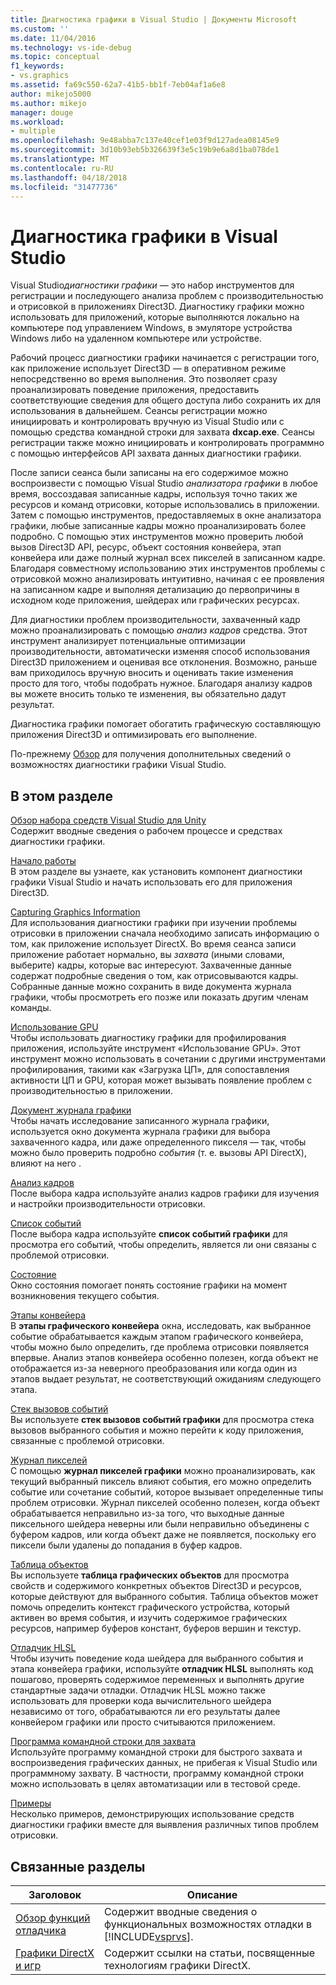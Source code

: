 ```yaml
---
title: Диагностика графики в Visual Studio | Документы Microsoft
ms.custom: ''
ms.date: 11/04/2016
ms.technology: vs-ide-debug
ms.topic: conceptual
f1_keywords:
- vs.graphics
ms.assetid: fa69c550-62a7-41b5-bb1f-7eb04af1a6e8
author: mikejo5000
ms.author: mikejo
manager: douge
ms.workload:
- multiple
ms.openlocfilehash: 9e48abba7c137e40cef1e03f9d127adea08145e9
ms.sourcegitcommit: 3d10b93eb5b326639f3e5c19b9e6a8d1ba078de1
ms.translationtype: MT
ms.contentlocale: ru-RU
ms.lasthandoff: 04/18/2018
ms.locfileid: "31477736"
---
```

# <a name="visual-studio-graphics-diagnostics"></a>Диагностика графики в Visual Studio
Visual Studio*диагностики графики* — это набор инструментов для регистрации и последующего анализа проблем с производительностью и отрисовкой в приложениях Direct3D. Диагностику графики можно использовать для приложений, которые выполняются локально на компьютере под управлением Windows, в эмуляторе устройства Windows либо на удаленном компьютере или устройстве.  
  
 Рабочий процесс диагностики графики начинается с регистрации того, как приложение использует Direct3D — в оперативном режиме непосредственно во время выполнения. Это позволяет сразу проанализировать поведение приложения, предоставить соответствующие сведения для общего доступа либо сохранить их для использования в дальнейшем. Сеансы регистрации можно инициировать и контролировать вручную из Visual Studio или с помощью средства командной строки для захвата **dxcap.exe**. Сеансы регистрации также можно инициировать и контролировать программно с помощью интерфейсов API захвата данных диагностики графики.  
  
 После записи сеанса были записаны на его содержимое можно воспроизвести с помощью Visual Studio *анализатора графики* в любое время, воссоздавая записанные кадры, используя точно таких же ресурсов и команд отрисовки, которые использовались в приложении. Затем с помощью инструментов, предоставляемых в окне анализатора графики, любые записанные кадры можно проанализировать более подробно. С помощью этих инструментов можно проверить любой вызов Direct3D API, ресурс, объект состояния конвейера, этап конвейера или даже полный журнал всех пикселей в записанном кадре. Благодаря совместному использованию этих инструментов проблемы с отрисовкой можно анализировать интуитивно, начиная с ее проявления на записанном кадре и выполняя детализацию до первопричины в исходном коде приложения, шейдерах или графических ресурсах.  
  
 Для диагностики проблем производительности, захваченный кадр можно проанализировать с помощью *анализ кадров* средства. Этот инструмент анализирует потенциальные оптимизации производительности, автоматически изменяя способ использования Direct3D приложением и оценивая все отклонения. Возможно, раньше вам приходилось вручную вносить и оценивать такие изменения просто для того, чтобы подобрать нужное. Благодаря анализу кадров вы можете вносить только те изменения, вы обязательно дадут результат.  
  
 Диагностика графики помогает обогатить графическую составляющую приложения Direct3D и оптимизировать его выполнение.  
  
 По-прежнему [Обзор](overview-of-visual-studio-graphics-diagnostics.md) для получения дополнительных сведений о возможностях диагностики графики Visual Studio.  
  
## <a name="in-this-section"></a>В этом разделе  
 [Обзор набора средств Visual Studio для Unity](overview-of-visual-studio-graphics-diagnostics.md)  
 Содержит вводные сведения о рабочем процессе и средствах диагностики графики.  
  
 [Начало работы](getting-started-with-visual-studio-graphics-diagnostics.md)  
 В этом разделе вы узнаете, как установить компонент диагностики графики Visual Studio и начать использовать его для приложения Direct3D.  
  
 [Capturing Graphics Information](capturing-graphics-information.md)  
 Для использования диагностики графики при изучении проблемы отрисовки в приложении сначала необходимо записать информацию о том, как приложение использует DirectX. Во время сеанса записи приложение работает нормально, вы *захвата* (иными словами, выберите) кадры, которые вас интересуют. Захваченные данные содержат подробные сведения о том, как отрисовываются кадры. Собранные данные можно сохранить в виде документа журнала графики, чтобы просмотреть его позже или показать другим членам команды.  
  
 [Использование GPU](gpu-usage.md)  
 Чтобы использовать диагностику графики для профилирования приложения, используйте инструмент «Использование GPU». Этот инструмент можно использовать в сочетании с другими инструментами профилирования, такими как «Загрузка ЦП», для сопоставления активности ЦП и GPU, которая может вызывать появление проблем с производительностью в приложении.  
  
 [Документ журнала графики](graphics-log-document.md)  
 Чтобы начать исследование записанного журнала графики, используется окно документа журнала графики для выбора захваченного кадра, или даже определенного пикселя — так, чтобы можно было проверить подробно *события* (т. е. вызовы API DirectX), влияют на него .  
  
 [Анализ кадров](graphics-frame-analysis.md)  
 После выбора кадра используйте анализ кадров графики для изучения и настройки производительности отрисовки.  
  
 [Список событий](graphics-event-list.md)  
 После выбора кадра используйте **список событий графики** для просмотра его событий, чтобы определить, является ли они связаны с проблемой отрисовки.  
  
 [Состояние](graphics-state.md)  
 Окно состояния помогает понять состояние графики на момент возникновения текущего события.  
  
 [Этапы конвейера](graphics-pipeline-stages.md)  
 В **этапы графического конвейера** окна, исследовать, как выбранное событие обрабатывается каждым этапом графического конвейера, чтобы можно было определить, где проблема отрисовки появляется впервые. Анализ этапов конвейера особенно полезен, когда объект не отображается из-за неверного преобразования или когда один из этапов выдает результат, не соответствующий ожиданиям следующего этапа.  
  
 [Стек вызовов событий](graphics-event-call-stack.md)  
 Вы используете **стек вызовов событий графики** для просмотра стека вызовов выбранного события и можно перейти к коду приложения, связанные с проблемой отрисовки.  
  
 [Журнал пикселей](graphics-pixel-history.md)  
 С помощью **журнал пикселей графики** можно проанализировать, как текущий выбранный пиксель влияют события, его можно определить событие или сочетание событий, которое вызывает определенные типы проблем отрисовки. Журнал пикселей особенно полезен, когда объект обрабатывается неправильно из-за того, что выходные данные пиксельного шейдера неверны или были неправильно объединены с буфером кадров, или когда объект даже не появляется, поскольку его пиксели были удалены до попадания в буфер кадров.  
  
 [Таблица объектов](graphics-object-table.md)  
 Вы используете **таблица графических объектов** для просмотра свойств и содержимого конкретных объектов Direct3D и ресурсов, которые действуют для выбранного события. Таблица объектов может помочь определить контекст графического устройства, который активен во время события, и изучить содержимое графических ресурсов, например буферов констант, буферов вершин и текстур.  
  
 [Отладчик HLSL](hlsl-shader-debugger.md)  
 Чтобы изучить поведение кода шейдера для выбранного события и этапа конвейера графики, используйте **отладчик HLSL** выполнять код пошагово, проверять содержимое переменных и выполнять другие стандартные задачи отладки. Отладчик HLSL можно также использовать для проверки кода вычислительного шейдера независимо от того, обрабатываются ли его результаты далее конвейером графики или просто считываются приложением.  
  
 [Программа командной строки для захвата](command-line-capture-tool.md)  
 Используйте программу командной строки для быстрого захвата и воспроизведения графических данных, не прибегая к Visual Studio или программному захвату. В частности, программу командной строки можно использовать в целях автоматизации или в тестовой среде.  
  
 [Примеры](graphics-diagnostics-examples.md)  
 Несколько примеров, демонстрирующих использование средств диагностики графики вместе для выявления различных типов проблем отрисовки.  
  
## <a name="related-sections"></a>Связанные разделы  
  
|Заголовок|Описание|  
|-----------|-----------------|  
|[Обзор функций отладчика](../debugging-in-visual-studio.md)|Содержит вводные сведения о функциональных возможностях отладки в [!INCLUDE[vsprvs](../../code-quality/includes/vsprvs_md.md)].|  
|[Графики DirectX и игр](http://go.microsoft.com/fwlink/?LinkId=256498)|Содержит ссылки на статьи, посвященные технологиям графики DirectX.|
